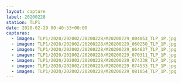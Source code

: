 ```yaml
---
layout: capture
label: 20200228
station: TLP1
date: 2020-02-29 00:40:53+00:00
capturas:
  - imagem: TLP1/2020/202002/20200228/M20200229_004053_TLP_1P.jpg
  - imagem: TLP1/2020/202002/20200228/M20200229_060250_TLP_1P.jpg
  - imagem: TLP1/2020/202002/20200228/M20200229_064637_TLP_1P.jpg
  - imagem: TLP1/2020/202002/20200228/M20200229_070311_TLP_1P.jpg
  - imagem: TLP1/2020/202002/20200228/M20200229_074338_TLP_1P.jpg
  - imagem: TLP1/2020/202002/20200228/M20200229_074533_TLP_1P.jpg
  - imagem: TLP1/2020/202002/20200228/M20200229_081054_TLP_1P.jpg
---
```

